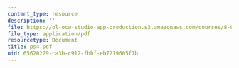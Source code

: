 ```yaml
---
content_type: resource
description: ''
file: https://ol-ocw-studio-app-production.s3.amazonaws.com/courses/8-942-cosmology-fall-2001/65620229ca3bc912fbbfeb7219605f7b_ps4.pdf
file_type: application/pdf
resourcetype: Document
title: ps4.pdf
uid: 65620229-ca3b-c912-fbbf-eb7219605f7b
---
```


